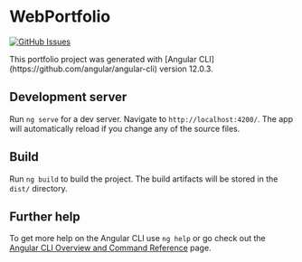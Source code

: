 # WebPortfolio

<div>
  
[![GitHub Issues](https://img.shields.io/github/issues/Tech-With-Tim/Frontend.svg)](https://github.com/Njoguu/Web-Portfolio/issues)
<!-- [![License](https://img.shields.io/badge/license-MIT-blue.svg)](https://github.com/Njoguu/services-app/blob/main/LICENSE) -->
  
</div>
This portfolio project was generated with [Angular CLI](https://github.com/angular/angular-cli) version 12.0.3.

## Development server

Run `ng serve` for a dev server. Navigate to `http://localhost:4200/`. The app will automatically reload if you change any of the source files.

## Build

Run `ng build` to build the project. The build artifacts will be stored in the `dist/` directory.

## Further help

To get more help on the Angular CLI use `ng help` or go check out the [Angular CLI Overview and Command Reference](https://angular.io/cli) page.
